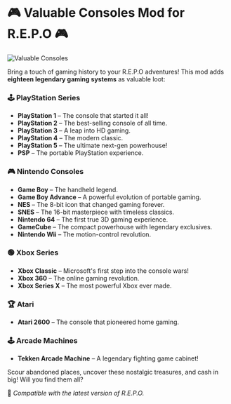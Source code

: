 # 🎮 Valuable Consoles Mod for R.E.P.O 🎮  

![Valuable Consoles](https://i.imgur.com/N8V735d.png)  

Bring a touch of gaming history to your R.E.P.O adventures! This mod adds **eighteen legendary gaming systems** as valuable loot:  

### 🕹️ **PlayStation Series**  
- **PlayStation 1** – The console that started it all!  
- **PlayStation 2** – The best-selling console of all time.  
- **PlayStation 3** – A leap into HD gaming.  
- **PlayStation 4** – The modern classic.  
- **PlayStation 5** – The ultimate next-gen powerhouse!  
- **PSP** – The portable PlayStation experience.  

### 🎮 **Nintendo Consoles**  
- **Game Boy** – The handheld legend.  
- **Game Boy Advance** – A powerful evolution of portable gaming.  
- **NES** – The 8-bit icon that changed gaming forever.  
- **SNES** – The 16-bit masterpiece with timeless classics.  
- **Nintendo 64** – The first true 3D gaming experience.  
- **GameCube** – The compact powerhouse with legendary exclusives.  
- **Nintendo Wii** – The motion-control revolution.  

### 🟢 **Xbox Series**  
- **Xbox Classic** – Microsoft's first step into the console wars!  
- **Xbox 360** – The online gaming revolution.  
- **Xbox Series X** – The most powerful Xbox ever made.  

### 🏆 **Atari**  
- **Atari 2600** – The console that pioneered home gaming.  

### 🕹️ **Arcade Machines**  
- **Tekken Arcade Machine** – A legendary fighting game cabinet!  

Scour abandoned places, uncover these nostalgic treasures, and cash in big! Will you find them all?  

🔧 *Compatible with the latest version of R.E.P.O.*  
